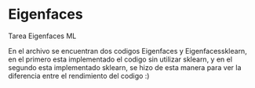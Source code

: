 # Eigenfaces
Tarea Eigenfaces ML


En el archivo se encuentran dos codigos Eigenfaces y Eigenfacessklearn, en el primero esta implementado el codigo sin utilizar sklearn, y en el segundo esta 
implementado sklearn, se hizo de esta manera para ver la diferencia entre el rendimiento del codigo :)
